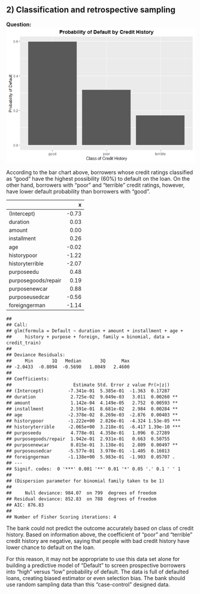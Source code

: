 ## 2) Classification and retrospective sampling

**Question:**
![](Chia-Sheng-Tu---PS2_files/figure-markdown_strict/problem%202b%20test-1.png)

According to the bar chart above, borrowers whose credit ratings
classified as “good” have the highest possibility (60%) to default on
the loan. On the other hand, borrowers with “poor” and “terrible” credit
ratings, however, have lower default probability than borrowers with
“good”.

<table>
<thead>
<tr class="header">
<th style="text-align: left;"></th>
<th style="text-align: right;">x</th>
</tr>
</thead>
<tbody>
<tr class="odd">
<td style="text-align: left;">(Intercept)</td>
<td style="text-align: right;">-0.73</td>
</tr>
<tr class="even">
<td style="text-align: left;">duration</td>
<td style="text-align: right;">0.03</td>
</tr>
<tr class="odd">
<td style="text-align: left;">amount</td>
<td style="text-align: right;">0.00</td>
</tr>
<tr class="even">
<td style="text-align: left;">installment</td>
<td style="text-align: right;">0.26</td>
</tr>
<tr class="odd">
<td style="text-align: left;">age</td>
<td style="text-align: right;">-0.02</td>
</tr>
<tr class="even">
<td style="text-align: left;">historypoor</td>
<td style="text-align: right;">-1.22</td>
</tr>
<tr class="odd">
<td style="text-align: left;">historyterrible</td>
<td style="text-align: right;">-2.07</td>
</tr>
<tr class="even">
<td style="text-align: left;">purposeedu</td>
<td style="text-align: right;">0.48</td>
</tr>
<tr class="odd">
<td style="text-align: left;">purposegoods/repair</td>
<td style="text-align: right;">0.19</td>
</tr>
<tr class="even">
<td style="text-align: left;">purposenewcar</td>
<td style="text-align: right;">0.88</td>
</tr>
<tr class="odd">
<td style="text-align: left;">purposeusedcar</td>
<td style="text-align: right;">-0.56</td>
</tr>
<tr class="even">
<td style="text-align: left;">foreigngerman</td>
<td style="text-align: right;">-1.14</td>
</tr>
</tbody>
</table>

    ## 
    ## Call:
    ## glm(formula = Default ~ duration + amount + installment + age + 
    ##     history + purpose + foreign, family = binomial, data = credit_train)
    ## 
    ## Deviance Residuals: 
    ##     Min       1Q   Median       3Q      Max  
    ## -2.0433  -0.8094  -0.5690   1.0049   2.4600  
    ## 
    ## Coefficients:
    ##                       Estimate Std. Error z value Pr(>|z|)    
    ## (Intercept)         -7.341e-01  5.385e-01  -1.363  0.17287    
    ## duration             2.725e-02  9.049e-03   3.011  0.00260 ** 
    ## amount               1.142e-04  4.149e-05   2.752  0.00593 ** 
    ## installment          2.591e-01  8.681e-02   2.984  0.00284 ** 
    ## age                 -2.378e-02  8.269e-03  -2.876  0.00403 ** 
    ## historypoor         -1.222e+00  2.826e-01  -4.324 1.53e-05 ***
    ## historyterrible     -2.065e+00  3.218e-01  -6.417 1.39e-10 ***
    ## purposeedu           4.778e-01  4.358e-01   1.096  0.27289    
    ## purposegoods/repair  1.942e-01  2.931e-01   0.663  0.50755    
    ## purposenewcar        8.815e-01  3.138e-01   2.809  0.00497 ** 
    ## purposeusedcar      -5.577e-01  3.970e-01  -1.405  0.16013    
    ## foreigngerman       -1.138e+00  5.983e-01  -1.903  0.05707 .  
    ## ---
    ## Signif. codes:  0 '***' 0.001 '**' 0.01 '*' 0.05 '.' 0.1 ' ' 1
    ## 
    ## (Dispersion parameter for binomial family taken to be 1)
    ## 
    ##     Null deviance: 984.07  on 799  degrees of freedom
    ## Residual deviance: 852.83  on 788  degrees of freedom
    ## AIC: 876.83
    ## 
    ## Number of Fisher Scoring iterations: 4

The bank could not predict the outcome accurately based on class of
credit history. Based on information above, the coefficient of “poor”
and “terrible” credit history are negative, saying that people with bad
credit history have lower chance to default on the loan.

For this reason, it may not be appropriate to use this data set alone
for building a predictive model of “Default” to screen prospective
borrowers into “high” versus “low” probability of default. The data is
full of defaulted loans, creating biased estimator or even selection
bias. The bank should use random sampling data than this “case-control”
designed data.

